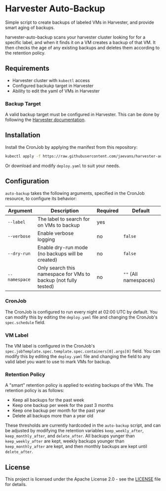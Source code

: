 # Harvester Auto-Backup

Simple script to create backups of labeled VMs in Harvester, and provide smart aging of backups.

harvester-auto-backup scans your harvester cluster looking for for a specific label, and when it finds it on a VM creates a backup of that VM. It then checks the age of any existing backups and deletes them according to the retention policy.

## Requirements

* Harvester cluster with `kubectl` access
* Configured backukp target in Harvester
* Ability to edit the yaml of VMs in Harvester

### Backup Target

A valid backup target must be configured in Harvester. This can be done by following the [Harvester documentation](https://docs.harvesterhci.io/dev/vm/backup-restore#configure-backup-target).

## Installation

Install the CronJob by applying the manifest from this repository:

```bash
kubectl apply -f https://raw.githubusercontent.com/jaevans/harvester-auto-backup/main/deploy.yaml
```

Or download and modify `deploy.yaml` to suit your needs.

## Configuration

`auto-backup` takes the following arguments, specified in the CronJob resource, to configure its behavior:

| Argument | Description | Required | Default |
| --- | --- | --- | --- |
| `--label` | The label to search for on VMs to backup | yes ||
| `--verbose` | Enable verbose logging | no | `false` |
| `--dry-run` | Enable dry-run mode (no backups will be created) | no | `false` |
| `--namespace` | Only search this namespace for VMs to backup (not fully tested) | no | `""` (All namespaces) |

### CronJob

The CronJob is configured to run every night at 02:00 UTC by default. You can modify this by editing the `deploy.yaml` file and changing the CronJob's `spec.schedule` field.

### VM Label

The VM label is configured in the CronJob's `spec.jobTemplate.spec.template.spec.containers[0].args[0]` field. You can modify this by editing the `deploy.yaml` file and changing the field to any valid label you want to use to mark VMs for backup.

### Retention Policy

A "smart" retention policy is applied to existing backups of the VMs. The retention policy is as follows:

* Keep all backups for the past week
* Keep one backup per week for the past 3 months
* Keep one backup per month for the past year
* Delete all backups more than a year old

These thresholds are currently hardcoded in the `auto-backup` script, and can be adjusted by modifying the retention variables `keep_weekly_after`, `keep_monthly_after`, and `delete_after`. All backups yunger than `keep_weekly_after` are kept, weekly backups younger than `keep_monthly_after` are kept, and then monthly backups are kept until `delete_after`.

## License

This project is licensed under the Apache License 2.0 - see the [LICENSE](LICENSE) file for details.